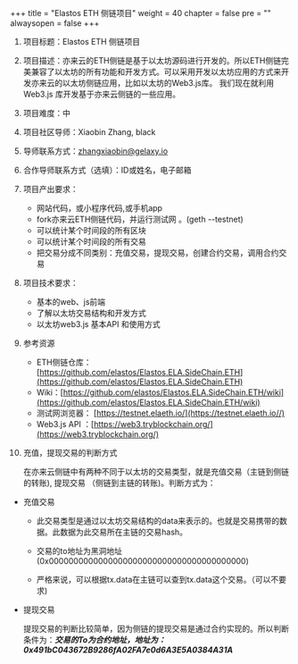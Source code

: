 +++
title = "Elastos ETH 侧链项目"
weight = 40
chapter = false
pre = ""
alwaysopen = false
+++

1. 项目标题：Elastos ETH 侧链项目
2. 项目描述：亦来云的ETH侧链是基于以太坊源码进行开发的。所以ETH侧链完美兼容了以太坊的所有功能和开发方式。可以采用开发以太坊应用的方式来开发亦来云的以太坊侧链应用，比如以太坊的Web3.js库。
我们现在就利用Web3.js 库开发基于亦来云侧链的一些应用。
3. 项目难度：中
4. 项目社区导师：Xiaobin Zhang, black
5. 导师联系方式：zhangxiaobin@gelaxy.io
6. 合作导师联系方式（选填）：ID或姓名，电子邮箱
7. 项目产出要求：
   - 网站代码，或小程序代码,或手机app
   - fork亦来云ETH侧链代码，并运行测试网 。(geth --testnet)
   - 可以统计某个时间段的所有区块
   - 可以统计某个时间段的所有交易
   - 把交易分成不同类别：充值交易，提现交易，创建合约交易，调用合约交易

8. 项目技术要求：
   - 基本的web、js前端
   - 了解以太坊交易结构和开发方式 
   - 以太坊web3.js 基本API 和使用方式
   
9. 参考资源
   - ETH侧链仓库：[https://github.com/elastos/Elastos.ELA.SideChain.ETH](https://github.com/elastos/Elastos.ELA.SideChain.ETH)
   - Wiki：[https://github.com/elastos/Elastos.ELA.SideChain.ETH/wiki](https://github.com/elastos/Elastos.ELA.SideChain.ETH/wiki)
   - 测试网浏览器： [https://testnet.elaeth.io/](https://testnet.elaeth.io//)
   - Web3.js API ：[https://web3.tryblockchain.org/](https://web3.tryblockchain.org/)
 
 
10. 充值，提现交易的判断方式

	在亦来云侧链中有两种不同于以太坊的交易类型，就是充值交易（主链到侧链的转账), 提现交易 （侧链到主链的转账)。判断方式为：

-  充值交易 
   
   - 此交易类型是通过以太坊交易结构的data来表示的。也就是交易携带的数据。此数据为此交易所在主链的交易hash。
   
   - 交易的to地址为黑洞地址(0x0000000000000000000000000000000000000000)
   
   - 严格来说，可以根据tx.data在主链可以查到tx.data这个交易。（可以不要求)
   
- 提现交易

	提现交易的判断比较简单，因为侧链的提现交易是通过合约实现的。所以判断条件为：***交易的To为合约地址，地址为：0x491bC043672B9286fA02FA7e0d6A3E5A0384A31A***


